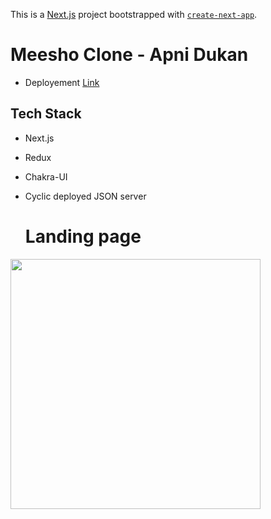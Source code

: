 This is a [Next.js](https://nextjs.org/) project bootstrapped with [`create-next-app`](https://github.com/vercel/next.js/tree/canary/packages/create-next-app).

# Meesho Clone - Apni Dukan

- Deployement [Link](https://meesho-clone-mauve.vercel.app/)

## Tech Stack
- Next.js
- Redux
- Chakra-UI
- Cyclic deployed JSON server


    <h1>Landing page </h1>

<img src="https://encrypted-tbn0.gstatic.com/images?q=tbn:ANd9GcSSZ4AHzvCCEkl8UlO-nkgJftQHoElC75zfKQ&usqp=CAU" width="400px"/>


